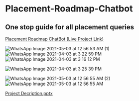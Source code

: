 # Placement-Roadmap-Chatbot
<h2>One stop guide for all placement queries</h2>

<a href="https://placementchatbot.netlify.app/">Placement Roadmap ChatBot (Live Project Link)</a>


![WhatsApp Image 2021-05-03 at 12 56 53 AM (1)](https://user-images.githubusercontent.com/67092427/156716675-b0fb9e72-cc23-4572-9e6a-5c1d412b6813.jpeg)
![WhatsApp Image 2021-04-03 at 3 22 59 PM](https://user-images.githubusercontent.com/67092427/156716670-155f77ad-d0bf-4619-b110-cfbb1785e0ba.jpeg)
![WhatsApp Image 2021-04-03 at 3 16 12 PM](https://user-images.githubusercontent.com/67092427/156716662-d427aa9a-91f6-41a6-b5fe-dd741be76391.jpeg)

![WhatsApp Image 2021-04-03 at 3 25 39 PM](https://user-images.githubusercontent.com/67092427/156716672-aa3f6fed-9c15-48aa-ae7f-0a0e79ddb9cb.jpeg)

![WhatsApp Image 2021-05-03 at 12 56 55 AM (2)](https://user-images.githubusercontent.com/67092427/156716678-b85363fa-74a4-4437-83bc-ad259f883caa.jpeg)
![WhatsApp Image 2021-05-03 at 12 56 55 AM](https://user-images.githubusercontent.com/67092427/156716681-6dc0ab81-e72d-479d-9aa8-e8d32b457d8e.jpeg)

[Project Decription.pptx](https://github.com/aryankr1508/Placement-Roadmap-Chatbot/files/8183786/Project.Decription.pptx)
